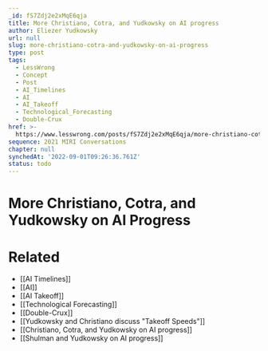 ```yaml
---
_id: fS7Zdj2e2xMqE6qja
title: More Christiano, Cotra, and Yudkowsky on AI progress
author: Eliezer Yudkowsky
url: null
slug: more-christiano-cotra-and-yudkowsky-on-ai-progress
type: post
tags:
  - LessWrong
  - Concept
  - Post
  - AI_Timelines
  - AI
  - AI_Takeoff
  - Technological_Forecasting
  - Double-Crux
href: >-
  https://www.lesswrong.com/posts/fS7Zdj2e2xMqE6qja/more-christiano-cotra-and-yudkowsky-on-ai-progress
sequence: 2021 MIRI Conversations
chapter: null
synchedAt: '2022-09-01T09:26:36.761Z'
status: todo
---
```


# More Christiano, Cotra, and Yudkowsky on AI Progress


# Related

- [[AI Timelines]]
- [[AI]]
- [[AI Takeoff]]
- [[Technological Forecasting]]
- [[Double-Crux]]
- [[Yudkowsky and Christiano discuss "Takeoff Speeds"]]
- [[Christiano, Cotra, and Yudkowsky on AI progress]]
- [[Shulman and Yudkowsky on AI progress]]